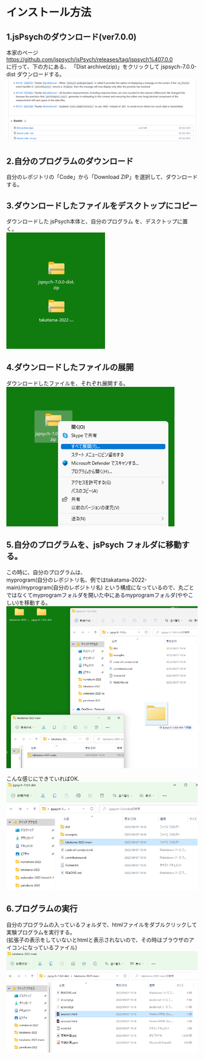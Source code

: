 # インストール方法
  
## 1.jsPsychのダウンロード(ver7.0.0)
本家のページ  
https://github.com/jspsych/jsPsych/releases/tag/jspsych%407.0.0  
に行って、下の方にある、
「Dist archive(zip)」をクリックして jspsych-7.0.0-dist ダウンロードする。  
![](jspsych2.png)

## 2.自分のプログラムのダウンロード
自分のレポジトリの「Code」から「Download ZIP」を選択して、ダウンロードする。
  
## 3.ダウンロードしたファイルをデスクトップにコピー
ダウンロードした jsPsych本体と、自分のプログラム を、デスクトップに置く。  
![](desktop1.png)  
  
## 4.ダウンロードしたファイルの展開
ダウンロードしたファイルを、それぞれ展開する。  
![](desktop2.png)  

## 5.自分のプログラムを、jsPsych フォルダに移動する。
この時に、自分のプログラムは、  
myprogram(自分のレポジトリ名、例ではtakatama-2022-main)/myprogram(自分のレポジトリ名) という構成になっているので、丸ごとではなくてmyprogramフォルダを開いた中にあるmyprogramフォルダ(ややこしい)を移動する。
![](desktop3.png)  
  
こんな感じにできていればOK.  
![](desktop4.png)  

## 6.プログラムの実行
自分のプログラムの入っているフォルダで、htmlファイルをダブルクリックして実験プログラムを実行する。  
(拡張子の表示をしていないとhtmlと表示されないので、その時はブラウザのアイコンになっているファイル)
![](desktop5.png)  
